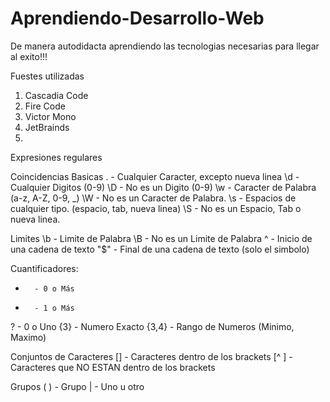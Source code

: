 # Aprendiendo-Desarrollo-Web
De manera autodidacta aprendiendo las tecnologias necesarias para llegar al exito!!!

Fuestes utilizadas
1. Cascadia Code
2. Fire Code
3. Victor Mono
4. JetBrainds
5.


Expresiones regulares

   
Coincidencias Basicas
.       - Cualquier Caracter, excepto nueva linea
\d      - Cualquier Digitos (0-9)
\D      - No es un Digito (0-9)
\w      - Caracter de Palabra (a-z, A-Z, 0-9, _)
\W      - No es un Caracter de Palabra.
\s      - Espacios de cualquier tipo. (espacio, tab, nueva linea)
\S      - No es un Espacio, Tab o nueva linea.

Limites
\b      - Limite de Palabra
\B      - No es un Limite de Palabra
^       - Inicio de una cadena de texto
"$"     - Final de una cadena de texto (solo el simbolo)

Cuantificadores:
*       - 0 o Más
+       - 1 o Más
?       - 0 o Uno
{3}     - Numero Exacto
{3,4}   - Rango de Numeros (Minimo, Maximo)

Conjuntos de Caracteres
[]      - Caracteres dentro de los brackets
[^ ]    - Caracteres que NO ESTAN dentro de los brackets

Grupos
( )     - Grupo
|       - Uno u otro